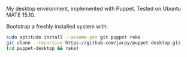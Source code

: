 My desktop environment, implemented with Puppet.
Tested on Ubuntu MATE 15.10.

Bootstrap a freshly installed system with:

```bash
sudo aptitude install --assume-yes git puppet rake
git clone --recursive https://github.com/jarpy/puppet-desktop.git
(cd puppet-desktop && rake)
```

